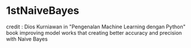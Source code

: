 # 1stNaiveBayes
credit : Dios Kurniawan in "Pengenalan Machine Learning dengan Python" book
improving model works that creating better accuracy and precision with Naive Bayes
